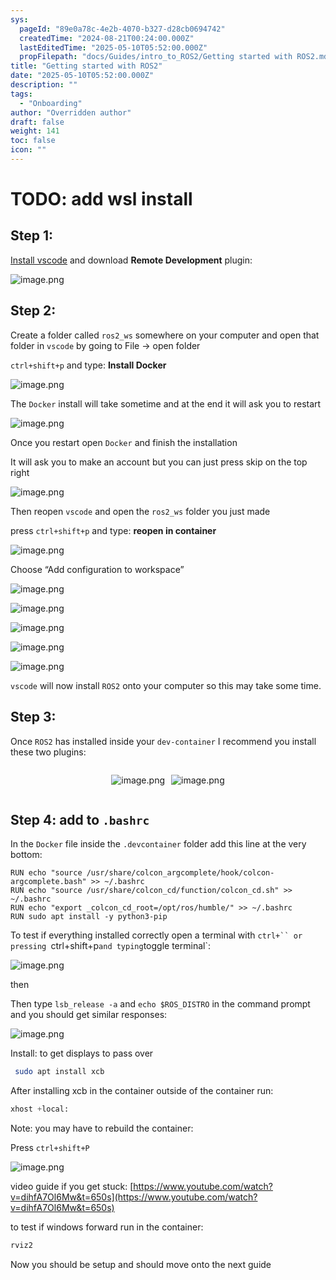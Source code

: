 ```yaml
---
sys:
  pageId: "89e0a78c-4e2b-4070-b327-d28cb0694742"
  createdTime: "2024-08-21T00:24:00.000Z"
  lastEditedTime: "2025-05-10T05:52:00.000Z"
  propFilepath: "docs/Guides/intro_to_ROS2/Getting started with ROS2.md"
title: "Getting started with ROS2"
date: "2025-05-10T05:52:00.000Z"
description: ""
tags:
  - "Onboarding"
author: "Overridden author"
draft: false
weight: 141
toc: false
icon: ""
---
```


# TODO: add wsl install

## Step 1:

[Install vscode](https://code.visualstudio.com/download) and download **Remote Development** plugin:

![image.png](https://prod-files-secure.s3.us-west-2.amazonaws.com/d518164a-d88e-44d1-a4ee-3adb3bd8bce0/efb52993-1881-4a40-b95e-6f020334f022/image.png?X-Amz-Algorithm=AWS4-HMAC-SHA256&X-Amz-Content-Sha256=UNSIGNED-PAYLOAD&X-Amz-Credential=ASIAZI2LB4663T5V52V6%2F20250708%2Fus-west-2%2Fs3%2Faws4_request&X-Amz-Date=20250708T024244Z&X-Amz-Expires=3600&X-Amz-Security-Token=IQoJb3JpZ2luX2VjEHsaCXVzLXdlc3QtMiJHMEUCICUouc0qe0n169spsPDJThbTIoelPlNyrGcMqM42C8IaAiEAuiTDn59RSU4Bs1PabD%2B4BzXEVmDAqWyHYCOAYW%2B9d2sqiAQIhP%2F%2F%2F%2F%2F%2F%2F%2F%2F%2FARAAGgw2Mzc0MjMxODM4MDUiDAu0scIJu0UlDQXLVCrcA497FIUUnlppC4QVJ%2Fv2P43R8MzRKpbE6PD1dVTqih2GmXnwKCWmI1LaXfc0Ho2UJLSnHygmbR7Rz8XP2uXSSGmeezxLC%2BZuXVSpgbo6YyXDEfbn2IaIOPVfMTclXQHAxv4qBb4r7raRRhe0RadJFG7fos2%2Fg88gZGswk%2B%2BqPJE%2FZ%2B1DKgPn4su1LUxyPwniSK2blAgUp6fTr7AkbfWJPmdQ9KSgHoFGmCppzT3CDUgbSA8Rp5VJPAasLB65e1y0hADkS%2FrLct9sQy%2FseBCza8%2B9bv1v720pCopBSTLnW%2FMCgChQpYByr4OeUQOsr9AkOsMG1f1yxCWuqMJeC2nZyYAzLUXo%2FaZ1usKINZOWEH9Z530SrdqoZ3v0rVqNrU8I22C0J3ZHeQqQ35wj0rfYDTZZDJE6i8213%2BQslk8BTZGY4NYJi9R2HDa4R9CdXxHMZPAuVN1YFI%2FPBKYLXPwV4qNyf5XegskMWjcRdsGtwXdvB2zm8QTOwkuFRZ7FtsF434r0MnE2TPG1WDGHYYMK45d%2Fvf8OLvqsm18ubjhn%2BSqNAP%2BqkPPiyMnKGk9HBq8Yx1nmF%2BOxYdxxVjaWh9mQoUBYdf6letZ9sklS98SoQI6hCq0cNr2TIY%2FoHNACMMuEssMGOqUBI4IhrgsdsbFumJWYPi3X8rfYTQoaQzNejaap8BiPo19R68wvUKvZfmDxtA92xUtjgdXH3tZlMNT%2FKqTjWHBJXgIW7u2tNDaa8zFRxh%2FRL95yrHcVXtZKWIrBL0Sd5%2BPfaxgTEK7oSmBF70P6aBa9khF7sll0ANT%2Fd2oOa4q%2Be7ClsZ7lkolxu1IZlETf%2Fl0rLlnXT9JcNUqNgt6sR2hBUlLGvDI%2B&X-Amz-Signature=864bed68f0b68b2ea852f8b561519bddec2dfed1929b0893970741d6201f5a9c&X-Amz-SignedHeaders=host&x-amz-checksum-mode=ENABLED&x-id=GetObject)

## Step 2:

Create a folder called `ros2_ws` somewhere on your computer and open that folder in `vscode` by going to File → open folder 

`ctrl+shift+p` and type: **Install Docker**

![image.png](https://prod-files-secure.s3.us-west-2.amazonaws.com/d518164a-d88e-44d1-a4ee-3adb3bd8bce0/2269dc0e-1cd5-47ff-bceb-c04ad9b2eab0/image.png?X-Amz-Algorithm=AWS4-HMAC-SHA256&X-Amz-Content-Sha256=UNSIGNED-PAYLOAD&X-Amz-Credential=ASIAZI2LB4663T5V52V6%2F20250708%2Fus-west-2%2Fs3%2Faws4_request&X-Amz-Date=20250708T024244Z&X-Amz-Expires=3600&X-Amz-Security-Token=IQoJb3JpZ2luX2VjEHsaCXVzLXdlc3QtMiJHMEUCICUouc0qe0n169spsPDJThbTIoelPlNyrGcMqM42C8IaAiEAuiTDn59RSU4Bs1PabD%2B4BzXEVmDAqWyHYCOAYW%2B9d2sqiAQIhP%2F%2F%2F%2F%2F%2F%2F%2F%2F%2FARAAGgw2Mzc0MjMxODM4MDUiDAu0scIJu0UlDQXLVCrcA497FIUUnlppC4QVJ%2Fv2P43R8MzRKpbE6PD1dVTqih2GmXnwKCWmI1LaXfc0Ho2UJLSnHygmbR7Rz8XP2uXSSGmeezxLC%2BZuXVSpgbo6YyXDEfbn2IaIOPVfMTclXQHAxv4qBb4r7raRRhe0RadJFG7fos2%2Fg88gZGswk%2B%2BqPJE%2FZ%2B1DKgPn4su1LUxyPwniSK2blAgUp6fTr7AkbfWJPmdQ9KSgHoFGmCppzT3CDUgbSA8Rp5VJPAasLB65e1y0hADkS%2FrLct9sQy%2FseBCza8%2B9bv1v720pCopBSTLnW%2FMCgChQpYByr4OeUQOsr9AkOsMG1f1yxCWuqMJeC2nZyYAzLUXo%2FaZ1usKINZOWEH9Z530SrdqoZ3v0rVqNrU8I22C0J3ZHeQqQ35wj0rfYDTZZDJE6i8213%2BQslk8BTZGY4NYJi9R2HDa4R9CdXxHMZPAuVN1YFI%2FPBKYLXPwV4qNyf5XegskMWjcRdsGtwXdvB2zm8QTOwkuFRZ7FtsF434r0MnE2TPG1WDGHYYMK45d%2Fvf8OLvqsm18ubjhn%2BSqNAP%2BqkPPiyMnKGk9HBq8Yx1nmF%2BOxYdxxVjaWh9mQoUBYdf6letZ9sklS98SoQI6hCq0cNr2TIY%2FoHNACMMuEssMGOqUBI4IhrgsdsbFumJWYPi3X8rfYTQoaQzNejaap8BiPo19R68wvUKvZfmDxtA92xUtjgdXH3tZlMNT%2FKqTjWHBJXgIW7u2tNDaa8zFRxh%2FRL95yrHcVXtZKWIrBL0Sd5%2BPfaxgTEK7oSmBF70P6aBa9khF7sll0ANT%2Fd2oOa4q%2Be7ClsZ7lkolxu1IZlETf%2Fl0rLlnXT9JcNUqNgt6sR2hBUlLGvDI%2B&X-Amz-Signature=7d3fc0a092430264b9e7e6f4e5eef4ccd161407bc1b7947f555085a16cc0ac87&X-Amz-SignedHeaders=host&x-amz-checksum-mode=ENABLED&x-id=GetObject)

The `Docker` install will take sometime and at the end it will ask you to restart

![image.png](https://prod-files-secure.s3.us-west-2.amazonaws.com/d518164a-d88e-44d1-a4ee-3adb3bd8bce0/ed233f78-be33-4b1f-b89c-9c346c0e961e/image.png?X-Amz-Algorithm=AWS4-HMAC-SHA256&X-Amz-Content-Sha256=UNSIGNED-PAYLOAD&X-Amz-Credential=ASIAZI2LB4663T5V52V6%2F20250708%2Fus-west-2%2Fs3%2Faws4_request&X-Amz-Date=20250708T024244Z&X-Amz-Expires=3600&X-Amz-Security-Token=IQoJb3JpZ2luX2VjEHsaCXVzLXdlc3QtMiJHMEUCICUouc0qe0n169spsPDJThbTIoelPlNyrGcMqM42C8IaAiEAuiTDn59RSU4Bs1PabD%2B4BzXEVmDAqWyHYCOAYW%2B9d2sqiAQIhP%2F%2F%2F%2F%2F%2F%2F%2F%2F%2FARAAGgw2Mzc0MjMxODM4MDUiDAu0scIJu0UlDQXLVCrcA497FIUUnlppC4QVJ%2Fv2P43R8MzRKpbE6PD1dVTqih2GmXnwKCWmI1LaXfc0Ho2UJLSnHygmbR7Rz8XP2uXSSGmeezxLC%2BZuXVSpgbo6YyXDEfbn2IaIOPVfMTclXQHAxv4qBb4r7raRRhe0RadJFG7fos2%2Fg88gZGswk%2B%2BqPJE%2FZ%2B1DKgPn4su1LUxyPwniSK2blAgUp6fTr7AkbfWJPmdQ9KSgHoFGmCppzT3CDUgbSA8Rp5VJPAasLB65e1y0hADkS%2FrLct9sQy%2FseBCza8%2B9bv1v720pCopBSTLnW%2FMCgChQpYByr4OeUQOsr9AkOsMG1f1yxCWuqMJeC2nZyYAzLUXo%2FaZ1usKINZOWEH9Z530SrdqoZ3v0rVqNrU8I22C0J3ZHeQqQ35wj0rfYDTZZDJE6i8213%2BQslk8BTZGY4NYJi9R2HDa4R9CdXxHMZPAuVN1YFI%2FPBKYLXPwV4qNyf5XegskMWjcRdsGtwXdvB2zm8QTOwkuFRZ7FtsF434r0MnE2TPG1WDGHYYMK45d%2Fvf8OLvqsm18ubjhn%2BSqNAP%2BqkPPiyMnKGk9HBq8Yx1nmF%2BOxYdxxVjaWh9mQoUBYdf6letZ9sklS98SoQI6hCq0cNr2TIY%2FoHNACMMuEssMGOqUBI4IhrgsdsbFumJWYPi3X8rfYTQoaQzNejaap8BiPo19R68wvUKvZfmDxtA92xUtjgdXH3tZlMNT%2FKqTjWHBJXgIW7u2tNDaa8zFRxh%2FRL95yrHcVXtZKWIrBL0Sd5%2BPfaxgTEK7oSmBF70P6aBa9khF7sll0ANT%2Fd2oOa4q%2Be7ClsZ7lkolxu1IZlETf%2Fl0rLlnXT9JcNUqNgt6sR2hBUlLGvDI%2B&X-Amz-Signature=e1fe46c343f08096fb76642484ec443d22201e90d1cfad9fc8e4efc6ce6b4281&X-Amz-SignedHeaders=host&x-amz-checksum-mode=ENABLED&x-id=GetObject)

Once you restart open `Docker` and finish the installation

It will ask you to make an account but you can just press skip on the top right

![image.png](https://prod-files-secure.s3.us-west-2.amazonaws.com/d518164a-d88e-44d1-a4ee-3adb3bd8bce0/21010ad9-1659-4fd9-9f59-9932a09b2a3d/image.png?X-Amz-Algorithm=AWS4-HMAC-SHA256&X-Amz-Content-Sha256=UNSIGNED-PAYLOAD&X-Amz-Credential=ASIAZI2LB4663T5V52V6%2F20250708%2Fus-west-2%2Fs3%2Faws4_request&X-Amz-Date=20250708T024244Z&X-Amz-Expires=3600&X-Amz-Security-Token=IQoJb3JpZ2luX2VjEHsaCXVzLXdlc3QtMiJHMEUCICUouc0qe0n169spsPDJThbTIoelPlNyrGcMqM42C8IaAiEAuiTDn59RSU4Bs1PabD%2B4BzXEVmDAqWyHYCOAYW%2B9d2sqiAQIhP%2F%2F%2F%2F%2F%2F%2F%2F%2F%2FARAAGgw2Mzc0MjMxODM4MDUiDAu0scIJu0UlDQXLVCrcA497FIUUnlppC4QVJ%2Fv2P43R8MzRKpbE6PD1dVTqih2GmXnwKCWmI1LaXfc0Ho2UJLSnHygmbR7Rz8XP2uXSSGmeezxLC%2BZuXVSpgbo6YyXDEfbn2IaIOPVfMTclXQHAxv4qBb4r7raRRhe0RadJFG7fos2%2Fg88gZGswk%2B%2BqPJE%2FZ%2B1DKgPn4su1LUxyPwniSK2blAgUp6fTr7AkbfWJPmdQ9KSgHoFGmCppzT3CDUgbSA8Rp5VJPAasLB65e1y0hADkS%2FrLct9sQy%2FseBCza8%2B9bv1v720pCopBSTLnW%2FMCgChQpYByr4OeUQOsr9AkOsMG1f1yxCWuqMJeC2nZyYAzLUXo%2FaZ1usKINZOWEH9Z530SrdqoZ3v0rVqNrU8I22C0J3ZHeQqQ35wj0rfYDTZZDJE6i8213%2BQslk8BTZGY4NYJi9R2HDa4R9CdXxHMZPAuVN1YFI%2FPBKYLXPwV4qNyf5XegskMWjcRdsGtwXdvB2zm8QTOwkuFRZ7FtsF434r0MnE2TPG1WDGHYYMK45d%2Fvf8OLvqsm18ubjhn%2BSqNAP%2BqkPPiyMnKGk9HBq8Yx1nmF%2BOxYdxxVjaWh9mQoUBYdf6letZ9sklS98SoQI6hCq0cNr2TIY%2FoHNACMMuEssMGOqUBI4IhrgsdsbFumJWYPi3X8rfYTQoaQzNejaap8BiPo19R68wvUKvZfmDxtA92xUtjgdXH3tZlMNT%2FKqTjWHBJXgIW7u2tNDaa8zFRxh%2FRL95yrHcVXtZKWIrBL0Sd5%2BPfaxgTEK7oSmBF70P6aBa9khF7sll0ANT%2Fd2oOa4q%2Be7ClsZ7lkolxu1IZlETf%2Fl0rLlnXT9JcNUqNgt6sR2hBUlLGvDI%2B&X-Amz-Signature=f595c900f7fab12b1c5d2d3544f013571a9e5deb0d4506df4eec76ae727c769b&X-Amz-SignedHeaders=host&x-amz-checksum-mode=ENABLED&x-id=GetObject)

Then reopen `vscode` and open the `ros2_ws` folder you just made

press `ctrl+shift+p` and type: **reopen in container**

![image.png](https://prod-files-secure.s3.us-west-2.amazonaws.com/d518164a-d88e-44d1-a4ee-3adb3bd8bce0/4e93b8c2-41ad-488c-8095-c74205196118/image.png?X-Amz-Algorithm=AWS4-HMAC-SHA256&X-Amz-Content-Sha256=UNSIGNED-PAYLOAD&X-Amz-Credential=ASIAZI2LB4663T5V52V6%2F20250708%2Fus-west-2%2Fs3%2Faws4_request&X-Amz-Date=20250708T024244Z&X-Amz-Expires=3600&X-Amz-Security-Token=IQoJb3JpZ2luX2VjEHsaCXVzLXdlc3QtMiJHMEUCICUouc0qe0n169spsPDJThbTIoelPlNyrGcMqM42C8IaAiEAuiTDn59RSU4Bs1PabD%2B4BzXEVmDAqWyHYCOAYW%2B9d2sqiAQIhP%2F%2F%2F%2F%2F%2F%2F%2F%2F%2FARAAGgw2Mzc0MjMxODM4MDUiDAu0scIJu0UlDQXLVCrcA497FIUUnlppC4QVJ%2Fv2P43R8MzRKpbE6PD1dVTqih2GmXnwKCWmI1LaXfc0Ho2UJLSnHygmbR7Rz8XP2uXSSGmeezxLC%2BZuXVSpgbo6YyXDEfbn2IaIOPVfMTclXQHAxv4qBb4r7raRRhe0RadJFG7fos2%2Fg88gZGswk%2B%2BqPJE%2FZ%2B1DKgPn4su1LUxyPwniSK2blAgUp6fTr7AkbfWJPmdQ9KSgHoFGmCppzT3CDUgbSA8Rp5VJPAasLB65e1y0hADkS%2FrLct9sQy%2FseBCza8%2B9bv1v720pCopBSTLnW%2FMCgChQpYByr4OeUQOsr9AkOsMG1f1yxCWuqMJeC2nZyYAzLUXo%2FaZ1usKINZOWEH9Z530SrdqoZ3v0rVqNrU8I22C0J3ZHeQqQ35wj0rfYDTZZDJE6i8213%2BQslk8BTZGY4NYJi9R2HDa4R9CdXxHMZPAuVN1YFI%2FPBKYLXPwV4qNyf5XegskMWjcRdsGtwXdvB2zm8QTOwkuFRZ7FtsF434r0MnE2TPG1WDGHYYMK45d%2Fvf8OLvqsm18ubjhn%2BSqNAP%2BqkPPiyMnKGk9HBq8Yx1nmF%2BOxYdxxVjaWh9mQoUBYdf6letZ9sklS98SoQI6hCq0cNr2TIY%2FoHNACMMuEssMGOqUBI4IhrgsdsbFumJWYPi3X8rfYTQoaQzNejaap8BiPo19R68wvUKvZfmDxtA92xUtjgdXH3tZlMNT%2FKqTjWHBJXgIW7u2tNDaa8zFRxh%2FRL95yrHcVXtZKWIrBL0Sd5%2BPfaxgTEK7oSmBF70P6aBa9khF7sll0ANT%2Fd2oOa4q%2Be7ClsZ7lkolxu1IZlETf%2Fl0rLlnXT9JcNUqNgt6sR2hBUlLGvDI%2B&X-Amz-Signature=d3a1022801f5f51f0839548a23e4b7eb7ab32e8fe8c0738486dde86793aaffef&X-Amz-SignedHeaders=host&x-amz-checksum-mode=ENABLED&x-id=GetObject)

Choose “Add configuration to workspace”

![image.png](https://prod-files-secure.s3.us-west-2.amazonaws.com/d518164a-d88e-44d1-a4ee-3adb3bd8bce0/9560b282-5060-4989-ba37-97e7b2c22476/image.png?X-Amz-Algorithm=AWS4-HMAC-SHA256&X-Amz-Content-Sha256=UNSIGNED-PAYLOAD&X-Amz-Credential=ASIAZI2LB4663T5V52V6%2F20250708%2Fus-west-2%2Fs3%2Faws4_request&X-Amz-Date=20250708T024244Z&X-Amz-Expires=3600&X-Amz-Security-Token=IQoJb3JpZ2luX2VjEHsaCXVzLXdlc3QtMiJHMEUCICUouc0qe0n169spsPDJThbTIoelPlNyrGcMqM42C8IaAiEAuiTDn59RSU4Bs1PabD%2B4BzXEVmDAqWyHYCOAYW%2B9d2sqiAQIhP%2F%2F%2F%2F%2F%2F%2F%2F%2F%2FARAAGgw2Mzc0MjMxODM4MDUiDAu0scIJu0UlDQXLVCrcA497FIUUnlppC4QVJ%2Fv2P43R8MzRKpbE6PD1dVTqih2GmXnwKCWmI1LaXfc0Ho2UJLSnHygmbR7Rz8XP2uXSSGmeezxLC%2BZuXVSpgbo6YyXDEfbn2IaIOPVfMTclXQHAxv4qBb4r7raRRhe0RadJFG7fos2%2Fg88gZGswk%2B%2BqPJE%2FZ%2B1DKgPn4su1LUxyPwniSK2blAgUp6fTr7AkbfWJPmdQ9KSgHoFGmCppzT3CDUgbSA8Rp5VJPAasLB65e1y0hADkS%2FrLct9sQy%2FseBCza8%2B9bv1v720pCopBSTLnW%2FMCgChQpYByr4OeUQOsr9AkOsMG1f1yxCWuqMJeC2nZyYAzLUXo%2FaZ1usKINZOWEH9Z530SrdqoZ3v0rVqNrU8I22C0J3ZHeQqQ35wj0rfYDTZZDJE6i8213%2BQslk8BTZGY4NYJi9R2HDa4R9CdXxHMZPAuVN1YFI%2FPBKYLXPwV4qNyf5XegskMWjcRdsGtwXdvB2zm8QTOwkuFRZ7FtsF434r0MnE2TPG1WDGHYYMK45d%2Fvf8OLvqsm18ubjhn%2BSqNAP%2BqkPPiyMnKGk9HBq8Yx1nmF%2BOxYdxxVjaWh9mQoUBYdf6letZ9sklS98SoQI6hCq0cNr2TIY%2FoHNACMMuEssMGOqUBI4IhrgsdsbFumJWYPi3X8rfYTQoaQzNejaap8BiPo19R68wvUKvZfmDxtA92xUtjgdXH3tZlMNT%2FKqTjWHBJXgIW7u2tNDaa8zFRxh%2FRL95yrHcVXtZKWIrBL0Sd5%2BPfaxgTEK7oSmBF70P6aBa9khF7sll0ANT%2Fd2oOa4q%2Be7ClsZ7lkolxu1IZlETf%2Fl0rLlnXT9JcNUqNgt6sR2hBUlLGvDI%2B&X-Amz-Signature=086afb8a7c96105a72569363f53a91e15e25a303200aca1cd22ffb3833f2832f&X-Amz-SignedHeaders=host&x-amz-checksum-mode=ENABLED&x-id=GetObject)

![image.png](https://prod-files-secure.s3.us-west-2.amazonaws.com/d518164a-d88e-44d1-a4ee-3adb3bd8bce0/2ee63f81-886b-48e8-a553-dc6e5eac99e4/image.png?X-Amz-Algorithm=AWS4-HMAC-SHA256&X-Amz-Content-Sha256=UNSIGNED-PAYLOAD&X-Amz-Credential=ASIAZI2LB4663T5V52V6%2F20250708%2Fus-west-2%2Fs3%2Faws4_request&X-Amz-Date=20250708T024244Z&X-Amz-Expires=3600&X-Amz-Security-Token=IQoJb3JpZ2luX2VjEHsaCXVzLXdlc3QtMiJHMEUCICUouc0qe0n169spsPDJThbTIoelPlNyrGcMqM42C8IaAiEAuiTDn59RSU4Bs1PabD%2B4BzXEVmDAqWyHYCOAYW%2B9d2sqiAQIhP%2F%2F%2F%2F%2F%2F%2F%2F%2F%2FARAAGgw2Mzc0MjMxODM4MDUiDAu0scIJu0UlDQXLVCrcA497FIUUnlppC4QVJ%2Fv2P43R8MzRKpbE6PD1dVTqih2GmXnwKCWmI1LaXfc0Ho2UJLSnHygmbR7Rz8XP2uXSSGmeezxLC%2BZuXVSpgbo6YyXDEfbn2IaIOPVfMTclXQHAxv4qBb4r7raRRhe0RadJFG7fos2%2Fg88gZGswk%2B%2BqPJE%2FZ%2B1DKgPn4su1LUxyPwniSK2blAgUp6fTr7AkbfWJPmdQ9KSgHoFGmCppzT3CDUgbSA8Rp5VJPAasLB65e1y0hADkS%2FrLct9sQy%2FseBCza8%2B9bv1v720pCopBSTLnW%2FMCgChQpYByr4OeUQOsr9AkOsMG1f1yxCWuqMJeC2nZyYAzLUXo%2FaZ1usKINZOWEH9Z530SrdqoZ3v0rVqNrU8I22C0J3ZHeQqQ35wj0rfYDTZZDJE6i8213%2BQslk8BTZGY4NYJi9R2HDa4R9CdXxHMZPAuVN1YFI%2FPBKYLXPwV4qNyf5XegskMWjcRdsGtwXdvB2zm8QTOwkuFRZ7FtsF434r0MnE2TPG1WDGHYYMK45d%2Fvf8OLvqsm18ubjhn%2BSqNAP%2BqkPPiyMnKGk9HBq8Yx1nmF%2BOxYdxxVjaWh9mQoUBYdf6letZ9sklS98SoQI6hCq0cNr2TIY%2FoHNACMMuEssMGOqUBI4IhrgsdsbFumJWYPi3X8rfYTQoaQzNejaap8BiPo19R68wvUKvZfmDxtA92xUtjgdXH3tZlMNT%2FKqTjWHBJXgIW7u2tNDaa8zFRxh%2FRL95yrHcVXtZKWIrBL0Sd5%2BPfaxgTEK7oSmBF70P6aBa9khF7sll0ANT%2Fd2oOa4q%2Be7ClsZ7lkolxu1IZlETf%2Fl0rLlnXT9JcNUqNgt6sR2hBUlLGvDI%2B&X-Amz-Signature=9262327a4e81bb869395b6690e3adb3a522eb472ba32f87af3d7057bcc9fea58&X-Amz-SignedHeaders=host&x-amz-checksum-mode=ENABLED&x-id=GetObject)

![image.png](https://prod-files-secure.s3.us-west-2.amazonaws.com/d518164a-d88e-44d1-a4ee-3adb3bd8bce0/ae1580b2-b048-407e-aed9-b584224a7a04/image.png?X-Amz-Algorithm=AWS4-HMAC-SHA256&X-Amz-Content-Sha256=UNSIGNED-PAYLOAD&X-Amz-Credential=ASIAZI2LB4663T5V52V6%2F20250708%2Fus-west-2%2Fs3%2Faws4_request&X-Amz-Date=20250708T024244Z&X-Amz-Expires=3600&X-Amz-Security-Token=IQoJb3JpZ2luX2VjEHsaCXVzLXdlc3QtMiJHMEUCICUouc0qe0n169spsPDJThbTIoelPlNyrGcMqM42C8IaAiEAuiTDn59RSU4Bs1PabD%2B4BzXEVmDAqWyHYCOAYW%2B9d2sqiAQIhP%2F%2F%2F%2F%2F%2F%2F%2F%2F%2FARAAGgw2Mzc0MjMxODM4MDUiDAu0scIJu0UlDQXLVCrcA497FIUUnlppC4QVJ%2Fv2P43R8MzRKpbE6PD1dVTqih2GmXnwKCWmI1LaXfc0Ho2UJLSnHygmbR7Rz8XP2uXSSGmeezxLC%2BZuXVSpgbo6YyXDEfbn2IaIOPVfMTclXQHAxv4qBb4r7raRRhe0RadJFG7fos2%2Fg88gZGswk%2B%2BqPJE%2FZ%2B1DKgPn4su1LUxyPwniSK2blAgUp6fTr7AkbfWJPmdQ9KSgHoFGmCppzT3CDUgbSA8Rp5VJPAasLB65e1y0hADkS%2FrLct9sQy%2FseBCza8%2B9bv1v720pCopBSTLnW%2FMCgChQpYByr4OeUQOsr9AkOsMG1f1yxCWuqMJeC2nZyYAzLUXo%2FaZ1usKINZOWEH9Z530SrdqoZ3v0rVqNrU8I22C0J3ZHeQqQ35wj0rfYDTZZDJE6i8213%2BQslk8BTZGY4NYJi9R2HDa4R9CdXxHMZPAuVN1YFI%2FPBKYLXPwV4qNyf5XegskMWjcRdsGtwXdvB2zm8QTOwkuFRZ7FtsF434r0MnE2TPG1WDGHYYMK45d%2Fvf8OLvqsm18ubjhn%2BSqNAP%2BqkPPiyMnKGk9HBq8Yx1nmF%2BOxYdxxVjaWh9mQoUBYdf6letZ9sklS98SoQI6hCq0cNr2TIY%2FoHNACMMuEssMGOqUBI4IhrgsdsbFumJWYPi3X8rfYTQoaQzNejaap8BiPo19R68wvUKvZfmDxtA92xUtjgdXH3tZlMNT%2FKqTjWHBJXgIW7u2tNDaa8zFRxh%2FRL95yrHcVXtZKWIrBL0Sd5%2BPfaxgTEK7oSmBF70P6aBa9khF7sll0ANT%2Fd2oOa4q%2Be7ClsZ7lkolxu1IZlETf%2Fl0rLlnXT9JcNUqNgt6sR2hBUlLGvDI%2B&X-Amz-Signature=ccd6213d012779a6aeb7a4e22a75b9a5066736f15883ccb135f5f08a0e50a900&X-Amz-SignedHeaders=host&x-amz-checksum-mode=ENABLED&x-id=GetObject)

![image.png](https://prod-files-secure.s3.us-west-2.amazonaws.com/d518164a-d88e-44d1-a4ee-3adb3bd8bce0/53255b28-f75e-430f-b9e3-c0ac8577e42b/image.png?X-Amz-Algorithm=AWS4-HMAC-SHA256&X-Amz-Content-Sha256=UNSIGNED-PAYLOAD&X-Amz-Credential=ASIAZI2LB4663T5V52V6%2F20250708%2Fus-west-2%2Fs3%2Faws4_request&X-Amz-Date=20250708T024244Z&X-Amz-Expires=3600&X-Amz-Security-Token=IQoJb3JpZ2luX2VjEHsaCXVzLXdlc3QtMiJHMEUCICUouc0qe0n169spsPDJThbTIoelPlNyrGcMqM42C8IaAiEAuiTDn59RSU4Bs1PabD%2B4BzXEVmDAqWyHYCOAYW%2B9d2sqiAQIhP%2F%2F%2F%2F%2F%2F%2F%2F%2F%2FARAAGgw2Mzc0MjMxODM4MDUiDAu0scIJu0UlDQXLVCrcA497FIUUnlppC4QVJ%2Fv2P43R8MzRKpbE6PD1dVTqih2GmXnwKCWmI1LaXfc0Ho2UJLSnHygmbR7Rz8XP2uXSSGmeezxLC%2BZuXVSpgbo6YyXDEfbn2IaIOPVfMTclXQHAxv4qBb4r7raRRhe0RadJFG7fos2%2Fg88gZGswk%2B%2BqPJE%2FZ%2B1DKgPn4su1LUxyPwniSK2blAgUp6fTr7AkbfWJPmdQ9KSgHoFGmCppzT3CDUgbSA8Rp5VJPAasLB65e1y0hADkS%2FrLct9sQy%2FseBCza8%2B9bv1v720pCopBSTLnW%2FMCgChQpYByr4OeUQOsr9AkOsMG1f1yxCWuqMJeC2nZyYAzLUXo%2FaZ1usKINZOWEH9Z530SrdqoZ3v0rVqNrU8I22C0J3ZHeQqQ35wj0rfYDTZZDJE6i8213%2BQslk8BTZGY4NYJi9R2HDa4R9CdXxHMZPAuVN1YFI%2FPBKYLXPwV4qNyf5XegskMWjcRdsGtwXdvB2zm8QTOwkuFRZ7FtsF434r0MnE2TPG1WDGHYYMK45d%2Fvf8OLvqsm18ubjhn%2BSqNAP%2BqkPPiyMnKGk9HBq8Yx1nmF%2BOxYdxxVjaWh9mQoUBYdf6letZ9sklS98SoQI6hCq0cNr2TIY%2FoHNACMMuEssMGOqUBI4IhrgsdsbFumJWYPi3X8rfYTQoaQzNejaap8BiPo19R68wvUKvZfmDxtA92xUtjgdXH3tZlMNT%2FKqTjWHBJXgIW7u2tNDaa8zFRxh%2FRL95yrHcVXtZKWIrBL0Sd5%2BPfaxgTEK7oSmBF70P6aBa9khF7sll0ANT%2Fd2oOa4q%2Be7ClsZ7lkolxu1IZlETf%2Fl0rLlnXT9JcNUqNgt6sR2hBUlLGvDI%2B&X-Amz-Signature=774779aec9b6d6f7f88e876d9fb98ba9ca19d075ad8c966b186867bd2b3203b8&X-Amz-SignedHeaders=host&x-amz-checksum-mode=ENABLED&x-id=GetObject)

![image.png](https://prod-files-secure.s3.us-west-2.amazonaws.com/d518164a-d88e-44d1-a4ee-3adb3bd8bce0/7c562767-5af9-4ffb-97d1-327bcdf4ee00/image.png?X-Amz-Algorithm=AWS4-HMAC-SHA256&X-Amz-Content-Sha256=UNSIGNED-PAYLOAD&X-Amz-Credential=ASIAZI2LB4663T5V52V6%2F20250708%2Fus-west-2%2Fs3%2Faws4_request&X-Amz-Date=20250708T024244Z&X-Amz-Expires=3600&X-Amz-Security-Token=IQoJb3JpZ2luX2VjEHsaCXVzLXdlc3QtMiJHMEUCICUouc0qe0n169spsPDJThbTIoelPlNyrGcMqM42C8IaAiEAuiTDn59RSU4Bs1PabD%2B4BzXEVmDAqWyHYCOAYW%2B9d2sqiAQIhP%2F%2F%2F%2F%2F%2F%2F%2F%2F%2FARAAGgw2Mzc0MjMxODM4MDUiDAu0scIJu0UlDQXLVCrcA497FIUUnlppC4QVJ%2Fv2P43R8MzRKpbE6PD1dVTqih2GmXnwKCWmI1LaXfc0Ho2UJLSnHygmbR7Rz8XP2uXSSGmeezxLC%2BZuXVSpgbo6YyXDEfbn2IaIOPVfMTclXQHAxv4qBb4r7raRRhe0RadJFG7fos2%2Fg88gZGswk%2B%2BqPJE%2FZ%2B1DKgPn4su1LUxyPwniSK2blAgUp6fTr7AkbfWJPmdQ9KSgHoFGmCppzT3CDUgbSA8Rp5VJPAasLB65e1y0hADkS%2FrLct9sQy%2FseBCza8%2B9bv1v720pCopBSTLnW%2FMCgChQpYByr4OeUQOsr9AkOsMG1f1yxCWuqMJeC2nZyYAzLUXo%2FaZ1usKINZOWEH9Z530SrdqoZ3v0rVqNrU8I22C0J3ZHeQqQ35wj0rfYDTZZDJE6i8213%2BQslk8BTZGY4NYJi9R2HDa4R9CdXxHMZPAuVN1YFI%2FPBKYLXPwV4qNyf5XegskMWjcRdsGtwXdvB2zm8QTOwkuFRZ7FtsF434r0MnE2TPG1WDGHYYMK45d%2Fvf8OLvqsm18ubjhn%2BSqNAP%2BqkPPiyMnKGk9HBq8Yx1nmF%2BOxYdxxVjaWh9mQoUBYdf6letZ9sklS98SoQI6hCq0cNr2TIY%2FoHNACMMuEssMGOqUBI4IhrgsdsbFumJWYPi3X8rfYTQoaQzNejaap8BiPo19R68wvUKvZfmDxtA92xUtjgdXH3tZlMNT%2FKqTjWHBJXgIW7u2tNDaa8zFRxh%2FRL95yrHcVXtZKWIrBL0Sd5%2BPfaxgTEK7oSmBF70P6aBa9khF7sll0ANT%2Fd2oOa4q%2Be7ClsZ7lkolxu1IZlETf%2Fl0rLlnXT9JcNUqNgt6sR2hBUlLGvDI%2B&X-Amz-Signature=06ca47e4130f4f7f220f41f0f586b79029442579f10acd37832b6445f1e1e42a&X-Amz-SignedHeaders=host&x-amz-checksum-mode=ENABLED&x-id=GetObject)

`vscode` will now install `ROS2` onto your computer so this may take some time.

## Step 3:

Once `ROS2` has installed inside your `dev-container` I recommend you install these two plugins:

<div style="display: flex;flex-direction: row; column-gap:10px; max-width: 630px;justify-content: center;">
<div>

![image.png](https://prod-files-secure.s3.us-west-2.amazonaws.com/d518164a-d88e-44d1-a4ee-3adb3bd8bce0/3fc3d550-5a54-4ba1-ba6b-faa01cdb7369/image.png?X-Amz-Algorithm=AWS4-HMAC-SHA256&X-Amz-Content-Sha256=UNSIGNED-PAYLOAD&X-Amz-Credential=ASIAZI2LB4664QCS6FBZ%2F20250708%2Fus-west-2%2Fs3%2Faws4_request&X-Amz-Date=20250708T024247Z&X-Amz-Expires=3600&X-Amz-Security-Token=IQoJb3JpZ2luX2VjEHsaCXVzLXdlc3QtMiJHMEUCIEO9bXXLH4j30tB%2FKlYHLbcZbHzB4KO2Iindk7yhAsWiAiEA%2B6c2%2B%2FfiHbi6R8axiNm1xJBzprSxAFdYFCv6dQQ%2BIecqiAQIhP%2F%2F%2F%2F%2F%2F%2F%2F%2F%2FARAAGgw2Mzc0MjMxODM4MDUiDGgfkobQ1hh76s2dyircAzw4yvvveEIIUQaVCFKPD9U5qlh6EkHQDKoqR2gO3gWGQ8HUOWgMJEIi2dTaiEH98yQCj5gKwjlPLPr5xemZqDpoGZZ%2B%2FieMii%2BAFiozzpVwODTcxbt62OljUK3P45qHSMqXzeltEYtZ53Zx4wbfFB22DFK%2BaK1kzbEH3Qvs%2FdfEHvUAUheyR%2BTPrzJDCpNYb09ncekgPqT2%2Be9LTRcSngEG1JLgPeaF5guhmHyCiiMSY%2BkTwGlpQjFY5n2UeEfoUcQyUDdQ655%2FinyiyWOqHE6FTa37iJaCn5P0oYNG%2FywHQeqeZLdEzikAYZBqyPyM5hIuFi60JIFPdAE%2FpxKScgz03WYjB0P5UK4HJ3NchtlNUxMyKMu6lZLlAm4Y%2FdXNRhlhmYaLMrwXyMpMAFx%2FoeTGcUzlX6fTck%2FUJcluhsNYcOY5ELaCYf6IS5leHYrZqT9OzlHyc%2FK7V3%2BdKQnXdQDyfuJQBd0u5wxQmv1EvaG66FmJXHz07lOkv2Xuoe0ldr4c0J06O1ZpPgan0VYjoU6qcDfLuaeDiOQLOw%2Fx6ZiOSDKR8SLCuYKVEDVlOk2Bzf1Me6zlbEfxclgWzacUzYL11vTdOy7TiJGAr6bpdIwrzIbuvCnE57ovk%2FaYMIaEssMGOqUB3c%2BbV00gOtqFJIVLBKQcvr33Iyc7tWxW3I%2B7w6wWyQEhJ8KNr992waM034Sma89PjtpOde%2FWUkRd49YOvlHXj1ZPpRbdb2frAry%2B9enu28pALwhiqhhBnIQjZU4%2Fsa2R98jehTiY7AYoT%2FWNpgA12KY1dtwuKQ2B7iUFJn7QfqqFp84PP3SOFl87Lus3blj5YF1b%2FKEXJIWXkuhyxpW6MFfNgcj%2F&X-Amz-Signature=16467852ded0d88214412936a887b3db520a8e6dfd208aaa13da262e208949db&X-Amz-SignedHeaders=host&x-amz-checksum-mode=ENABLED&x-id=GetObject)

</div>
<div>

![image.png](https://prod-files-secure.s3.us-west-2.amazonaws.com/d518164a-d88e-44d1-a4ee-3adb3bd8bce0/d994cc66-13c2-4093-a5a3-f84cf4601a82/image.png?X-Amz-Algorithm=AWS4-HMAC-SHA256&X-Amz-Content-Sha256=UNSIGNED-PAYLOAD&X-Amz-Credential=ASIAZI2LB4665BCLHDIQ%2F20250708%2Fus-west-2%2Fs3%2Faws4_request&X-Amz-Date=20250708T024248Z&X-Amz-Expires=3600&X-Amz-Security-Token=IQoJb3JpZ2luX2VjEHsaCXVzLXdlc3QtMiJIMEYCIQCx7r4PkW%2FxYheefvQb3f0xFqMbZMTUnzKaUaB%2BLpz9mAIhAP3TdqgiH6c2FdxUWVA7SIlXBDE0MtVTGIwhM8JxdIBaKogECIP%2F%2F%2F%2F%2F%2F%2F%2F%2F%2FwEQABoMNjM3NDIzMTgzODA1IgwqPPBTMJB%2BOcWdM9cq3APQv1v3XvxuRIKqnsRv6SouP3XnboHlo3lNslGB2QcKY%2F%2BGkx1v4oM1HyO7GVmJHuj6QMv6dbbr99SvmWe8I9LevfJmANu2r6gD8lW7%2FWH5kGG%2FnaU04fqHnMpm7rs4r%2F6iAuk7PGyzk%2F442i8zQOnPLGRD9Yf1m7fKAC7aSdULFweuodK8owgojevLZ2MhZ5RbUdlfCVjwwghSCMcCMT107ZMh7AOOziXmfH%2B10DXGsniDvB12BxCy1vAkbcIbOJaLHNzh54Rp%2BIShXYVyH27h6ClFWtkmGW6ujDtJpD1rocYP1luFUy%2BOHC%2FOvSMV9%2FqiMWWcAaBC9V%2F%2BW464TGjiz2UGGqjUGR3rHflEyfto6zzfoUq1tPAT9LxzUU9Hy9v4dHKQHyRfqmGF2nXVJt59fB7AcnSZy6zVgT%2BeFKwTs18hy2tQQNMBlasZnLCxfSlN2Bc2WWJYazvM5KtK7s0n1NLG6bBt039EYy40UplKlZ8E8aPhpTSuEGy6AwoG5L2893mON1CWykxCFCsZGwQn%2FHXnRGTyOeZQynbsDiUy%2Fd2SbwMuUUM9xORl9rxNIsB7yxo7fKhdhmLGh2H809aYSMjFeFyx4oW1CmHw8xt54%2F1NsGLrY1G2lElwMjCgg7LDBjqkAZAWPSfoadAqd%2BDaX5EYhm36aZ%2Bmsw4KtabK%2BysGhRY8QFAofvtKCK9xjzgaJGg4OFOX8wYRp5okYXDhDBRCZblEfTIfuAsj2DdThVARqzw%2BN2TT%2BSIEEJ9W1MmlvPxKDaeLRdJsXOqsBaGMTrhUBvn1OzcliEnmcAHuEwMz0l2UjGRiTgFkKUrSjMzSfNtLXNSojyDgKzKZlxV%2Bz4nrxV6KYXrg&X-Amz-Signature=04b71152d45e84ac57a1ca63dea8b759d3e643b70f31ba0dd8b603d205b89713&X-Amz-SignedHeaders=host&x-amz-checksum-mode=ENABLED&x-id=GetObject)

</div>
</div>

## Step 4: add to `.bashrc`

In the `Docker` file inside the `.devcontainer` folder add this line at the very bottom: 

```docker
RUN echo "source /usr/share/colcon_argcomplete/hook/colcon-argcomplete.bash" >> ~/.bashrc
RUN echo "source /usr/share/colcon_cd/function/colcon_cd.sh" >> ~/.bashrc
RUN echo "export _colcon_cd_root=/opt/ros/humble/" >> ~/.bashrc
RUN sudo apt install -y python3-pip 
```

To test if everything installed correctly open a terminal with `ctrl+`` or pressing `ctrl+shift+p` and typing `toggle terminal`:

![image.png](https://prod-files-secure.s3.us-west-2.amazonaws.com/d518164a-d88e-44d1-a4ee-3adb3bd8bce0/6a4943d8-b04e-4c02-9a58-775f3384d1a5/image.png?X-Amz-Algorithm=AWS4-HMAC-SHA256&X-Amz-Content-Sha256=UNSIGNED-PAYLOAD&X-Amz-Credential=ASIAZI2LB4663T5V52V6%2F20250708%2Fus-west-2%2Fs3%2Faws4_request&X-Amz-Date=20250708T024245Z&X-Amz-Expires=3600&X-Amz-Security-Token=IQoJb3JpZ2luX2VjEHsaCXVzLXdlc3QtMiJHMEUCICUouc0qe0n169spsPDJThbTIoelPlNyrGcMqM42C8IaAiEAuiTDn59RSU4Bs1PabD%2B4BzXEVmDAqWyHYCOAYW%2B9d2sqiAQIhP%2F%2F%2F%2F%2F%2F%2F%2F%2F%2FARAAGgw2Mzc0MjMxODM4MDUiDAu0scIJu0UlDQXLVCrcA497FIUUnlppC4QVJ%2Fv2P43R8MzRKpbE6PD1dVTqih2GmXnwKCWmI1LaXfc0Ho2UJLSnHygmbR7Rz8XP2uXSSGmeezxLC%2BZuXVSpgbo6YyXDEfbn2IaIOPVfMTclXQHAxv4qBb4r7raRRhe0RadJFG7fos2%2Fg88gZGswk%2B%2BqPJE%2FZ%2B1DKgPn4su1LUxyPwniSK2blAgUp6fTr7AkbfWJPmdQ9KSgHoFGmCppzT3CDUgbSA8Rp5VJPAasLB65e1y0hADkS%2FrLct9sQy%2FseBCza8%2B9bv1v720pCopBSTLnW%2FMCgChQpYByr4OeUQOsr9AkOsMG1f1yxCWuqMJeC2nZyYAzLUXo%2FaZ1usKINZOWEH9Z530SrdqoZ3v0rVqNrU8I22C0J3ZHeQqQ35wj0rfYDTZZDJE6i8213%2BQslk8BTZGY4NYJi9R2HDa4R9CdXxHMZPAuVN1YFI%2FPBKYLXPwV4qNyf5XegskMWjcRdsGtwXdvB2zm8QTOwkuFRZ7FtsF434r0MnE2TPG1WDGHYYMK45d%2Fvf8OLvqsm18ubjhn%2BSqNAP%2BqkPPiyMnKGk9HBq8Yx1nmF%2BOxYdxxVjaWh9mQoUBYdf6letZ9sklS98SoQI6hCq0cNr2TIY%2FoHNACMMuEssMGOqUBI4IhrgsdsbFumJWYPi3X8rfYTQoaQzNejaap8BiPo19R68wvUKvZfmDxtA92xUtjgdXH3tZlMNT%2FKqTjWHBJXgIW7u2tNDaa8zFRxh%2FRL95yrHcVXtZKWIrBL0Sd5%2BPfaxgTEK7oSmBF70P6aBa9khF7sll0ANT%2Fd2oOa4q%2Be7ClsZ7lkolxu1IZlETf%2Fl0rLlnXT9JcNUqNgt6sR2hBUlLGvDI%2B&X-Amz-Signature=f0cc0008f388ac190eadfb619e3ec5b12764f42887caa2812b424091a325ed8e&X-Amz-SignedHeaders=host&x-amz-checksum-mode=ENABLED&x-id=GetObject)

then 

Then type `lsb_release -a` and `echo $ROS_DISTRO` in the command prompt and you should get similar responses:

![image.png](https://prod-files-secure.s3.us-west-2.amazonaws.com/d518164a-d88e-44d1-a4ee-3adb3bd8bce0/3e635dec-a805-4e85-8b9e-d000e5b71a4e/image.png?X-Amz-Algorithm=AWS4-HMAC-SHA256&X-Amz-Content-Sha256=UNSIGNED-PAYLOAD&X-Amz-Credential=ASIAZI2LB4663T5V52V6%2F20250708%2Fus-west-2%2Fs3%2Faws4_request&X-Amz-Date=20250708T024245Z&X-Amz-Expires=3600&X-Amz-Security-Token=IQoJb3JpZ2luX2VjEHsaCXVzLXdlc3QtMiJHMEUCICUouc0qe0n169spsPDJThbTIoelPlNyrGcMqM42C8IaAiEAuiTDn59RSU4Bs1PabD%2B4BzXEVmDAqWyHYCOAYW%2B9d2sqiAQIhP%2F%2F%2F%2F%2F%2F%2F%2F%2F%2FARAAGgw2Mzc0MjMxODM4MDUiDAu0scIJu0UlDQXLVCrcA497FIUUnlppC4QVJ%2Fv2P43R8MzRKpbE6PD1dVTqih2GmXnwKCWmI1LaXfc0Ho2UJLSnHygmbR7Rz8XP2uXSSGmeezxLC%2BZuXVSpgbo6YyXDEfbn2IaIOPVfMTclXQHAxv4qBb4r7raRRhe0RadJFG7fos2%2Fg88gZGswk%2B%2BqPJE%2FZ%2B1DKgPn4su1LUxyPwniSK2blAgUp6fTr7AkbfWJPmdQ9KSgHoFGmCppzT3CDUgbSA8Rp5VJPAasLB65e1y0hADkS%2FrLct9sQy%2FseBCza8%2B9bv1v720pCopBSTLnW%2FMCgChQpYByr4OeUQOsr9AkOsMG1f1yxCWuqMJeC2nZyYAzLUXo%2FaZ1usKINZOWEH9Z530SrdqoZ3v0rVqNrU8I22C0J3ZHeQqQ35wj0rfYDTZZDJE6i8213%2BQslk8BTZGY4NYJi9R2HDa4R9CdXxHMZPAuVN1YFI%2FPBKYLXPwV4qNyf5XegskMWjcRdsGtwXdvB2zm8QTOwkuFRZ7FtsF434r0MnE2TPG1WDGHYYMK45d%2Fvf8OLvqsm18ubjhn%2BSqNAP%2BqkPPiyMnKGk9HBq8Yx1nmF%2BOxYdxxVjaWh9mQoUBYdf6letZ9sklS98SoQI6hCq0cNr2TIY%2FoHNACMMuEssMGOqUBI4IhrgsdsbFumJWYPi3X8rfYTQoaQzNejaap8BiPo19R68wvUKvZfmDxtA92xUtjgdXH3tZlMNT%2FKqTjWHBJXgIW7u2tNDaa8zFRxh%2FRL95yrHcVXtZKWIrBL0Sd5%2BPfaxgTEK7oSmBF70P6aBa9khF7sll0ANT%2Fd2oOa4q%2Be7ClsZ7lkolxu1IZlETf%2Fl0rLlnXT9JcNUqNgt6sR2hBUlLGvDI%2B&X-Amz-Signature=bf86d6914ebed5b8ada3f0cf6a33b8c2038139e035084776a84c8d9090c180b9&X-Amz-SignedHeaders=host&x-amz-checksum-mode=ENABLED&x-id=GetObject)

Install:  to get displays to pass over

```bash
 sudo apt install xcb
```

After installing xcb in the container outside of the container run:

```python
xhost +local:
```

Note: you may have to rebuild the container:

Press `ctrl+shift+P`

![image.png](https://prod-files-secure.s3.us-west-2.amazonaws.com/d518164a-d88e-44d1-a4ee-3adb3bd8bce0/6c2be660-2618-4c38-9c26-53554f7a0b7b/image.png?X-Amz-Algorithm=AWS4-HMAC-SHA256&X-Amz-Content-Sha256=UNSIGNED-PAYLOAD&X-Amz-Credential=ASIAZI2LB4663T5V52V6%2F20250708%2Fus-west-2%2Fs3%2Faws4_request&X-Amz-Date=20250708T024245Z&X-Amz-Expires=3600&X-Amz-Security-Token=IQoJb3JpZ2luX2VjEHsaCXVzLXdlc3QtMiJHMEUCICUouc0qe0n169spsPDJThbTIoelPlNyrGcMqM42C8IaAiEAuiTDn59RSU4Bs1PabD%2B4BzXEVmDAqWyHYCOAYW%2B9d2sqiAQIhP%2F%2F%2F%2F%2F%2F%2F%2F%2F%2FARAAGgw2Mzc0MjMxODM4MDUiDAu0scIJu0UlDQXLVCrcA497FIUUnlppC4QVJ%2Fv2P43R8MzRKpbE6PD1dVTqih2GmXnwKCWmI1LaXfc0Ho2UJLSnHygmbR7Rz8XP2uXSSGmeezxLC%2BZuXVSpgbo6YyXDEfbn2IaIOPVfMTclXQHAxv4qBb4r7raRRhe0RadJFG7fos2%2Fg88gZGswk%2B%2BqPJE%2FZ%2B1DKgPn4su1LUxyPwniSK2blAgUp6fTr7AkbfWJPmdQ9KSgHoFGmCppzT3CDUgbSA8Rp5VJPAasLB65e1y0hADkS%2FrLct9sQy%2FseBCza8%2B9bv1v720pCopBSTLnW%2FMCgChQpYByr4OeUQOsr9AkOsMG1f1yxCWuqMJeC2nZyYAzLUXo%2FaZ1usKINZOWEH9Z530SrdqoZ3v0rVqNrU8I22C0J3ZHeQqQ35wj0rfYDTZZDJE6i8213%2BQslk8BTZGY4NYJi9R2HDa4R9CdXxHMZPAuVN1YFI%2FPBKYLXPwV4qNyf5XegskMWjcRdsGtwXdvB2zm8QTOwkuFRZ7FtsF434r0MnE2TPG1WDGHYYMK45d%2Fvf8OLvqsm18ubjhn%2BSqNAP%2BqkPPiyMnKGk9HBq8Yx1nmF%2BOxYdxxVjaWh9mQoUBYdf6letZ9sklS98SoQI6hCq0cNr2TIY%2FoHNACMMuEssMGOqUBI4IhrgsdsbFumJWYPi3X8rfYTQoaQzNejaap8BiPo19R68wvUKvZfmDxtA92xUtjgdXH3tZlMNT%2FKqTjWHBJXgIW7u2tNDaa8zFRxh%2FRL95yrHcVXtZKWIrBL0Sd5%2BPfaxgTEK7oSmBF70P6aBa9khF7sll0ANT%2Fd2oOa4q%2Be7ClsZ7lkolxu1IZlETf%2Fl0rLlnXT9JcNUqNgt6sR2hBUlLGvDI%2B&X-Amz-Signature=8c9c4d0916ba218186f8519501562cef973f47608cf8b4ed1a0e085dd89defec&X-Amz-SignedHeaders=host&x-amz-checksum-mode=ENABLED&x-id=GetObject)

video guide if you get stuck: [https://www.youtube.com/watch?v=dihfA7Ol6Mw&t=650s](https://www.youtube.com/watch?v=dihfA7Ol6Mw&t=650s)

to test if windows forward run in the container:

```bash
rviz2
```

Now you should be setup and should move onto the next guide 
